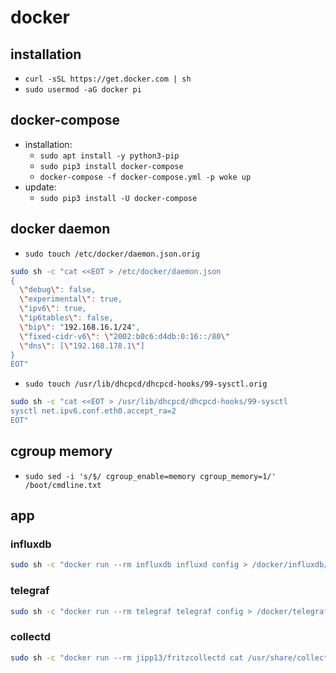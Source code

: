 # docker

## installation

- `curl -sSL https://get.docker.com | sh`
- `sudo usermod -aG docker pi`

## docker-compose

- installation:
  - `sudo apt install -y python3-pip`
  - `sudo pip3 install docker-compose`
  - `docker-compose -f docker-compose.yml -p woke up`
- update:
  - `sudo pip3 install -U docker-compose`

## docker daemon

- `sudo touch /etc/docker/daemon.json.orig`

```bash
sudo sh -c "cat <<EOT > /etc/docker/daemon.json 
{
  \"debug\": false,
  \"experimental\": true,
  \"ipv6\": true,
  \"ip6tables\": false,
  \"bip\": "192.168.16.1/24",
  \"fixed-cidr-v6\": \"2002:b0c6:d4db:0:16::/80\"
  \"dns\": [\"192.168.178.1\"]
}
EOT"
```

- `sudo touch /usr/lib/dhcpcd/dhcpcd-hooks/99-sysctl.orig`

```bash
sudo sh -c "cat <<EOT > /usr/lib/dhcpcd/dhcpcd-hooks/99-sysctl
sysctl net.ipv6.conf.eth0.accept_ra=2
EOT"
```

## cgroup memory
- `sudo sed -i 's/$/ cgroup_enable=memory cgroup_memory=1/' /boot/cmdline.txt`

## app

### influxdb

```bash
sudo sh -c "docker run --rm influxdb influxd config > /docker/influxdb/etc/influxdb.conf"
```

### telegraf

```bash
sudo sh -c "docker run --rm telegraf telegraf config > /docker/telegraf/etc/telegraf.conf"
```

### collectd

```bash
sudo sh -c "docker run --rm jipp13/fritzcollectd cat /usr/share/collectd/types.db > /docker/influxdb/etc/types.db"
```
